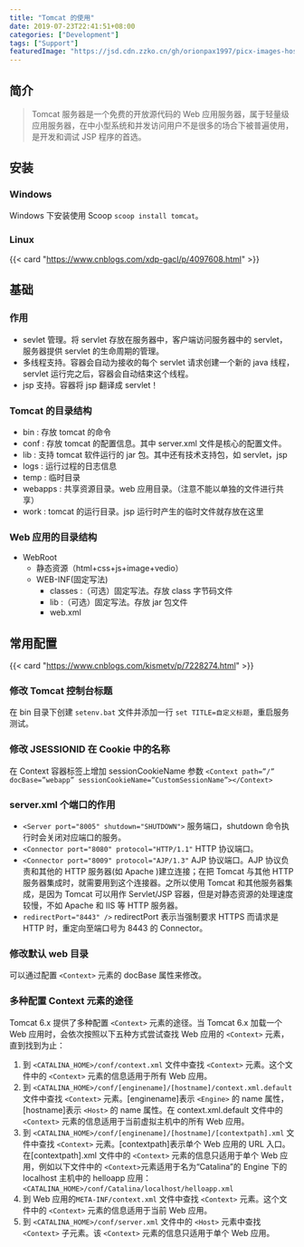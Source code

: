 ```yaml
---
title: "Tomcat 的使用"
date: 2019-07-23T22:41:51+08:00
categories: ["Development"]
tags: ["Support"]
featuredImage: "https://jsd.cdn.zzko.cn/gh/orionpax1997/picx-images-hosting@master/Development/tomcat-banner.td82kzu3j6o.webp"
---
```


## 简介

> Tomcat 服务器是一个免费的开放源代码的 Web 应用服务器，属于轻量级应用服务器，在中小型系统和并发访问用户不是很多的场合下被普遍使用，是开发和调试 JSP 程序的首选。

## 安装

### Windows

Windows 下安装使用 Scoop `scoop install tomcat`。

### Linux

{{< card "https://www.cnblogs.com/xdp-gacl/p/4097608.html" >}}

## 基础

### 作用

- sevlet 管理。将 servlet 存放在服务器中，客户端访问服务器中的 servlet，服务器提供 servlet 的生命周期的管理。
- 多线程支持。容器会自动为接收的每个 servlet 请求创建一个新的 java 线程，servlet 运行完之后，容器会自动结束这个线程。
- jsp 支持。容器将 jsp 翻译成 servlet！

### Tomcat 的目录结构

- bin : 存放 tomcat 的命令
- conf : 存放 tomcat 的配置信息。其中 server.xml 文件是核心的配置文件。
- lib : 支持 tomcat 软件运行的 jar 包。其中还有技术支持包，如 servlet，jsp
- logs : 运行过程的日志信息
- temp : 临时目录
- webapps : 共享资源目录。web 应用目录。（注意不能以单独的文件进行共享）
- work : tomcat 的运行目录。jsp 运行时产生的临时文件就存放在这里

### Web 应用的目录结构

- WebRoot
  - 静态资源（html+css+js+image+vedio）
  - WEB-INF(固定写法)
    - classes :（可选）固定写法。存放 class 字节码文件
    - lib :（可选）固定写法。存放 jar 包文件
    - web.xml

## 常用配置

{{< card "https://www.cnblogs.com/kismetv/p/7228274.html" >}}

### 修改 Tomcat 控制台标题

在 bin 目录下创建 `setenv.bat` 文件并添加一行 `set TITLE=自定义标题`，重启服务测试。

### 修改 JSESSIONID 在 Cookie 中的名称

在 Context 容器标签上增加 sessionCookieName 参数 `<Context path=”/” docBase=”webapp” sessionCookieName=”CustomSessionName”></Context>`

### server.xml 个端口的作用

- `<Server port="8005" shutdown="SHUTDOWN">` 服务端口，shutdown 命令执行时会关闭对应端口的服务。
- `<Connector port="8080" protocol="HTTP/1.1"` HTTP 协议端口。
- `<Connector port="8009" protocol="AJP/1.3"` AJP 协议端口。AJP 协议负责和其他的 HTTP 服务器(如 Apache )建立连接；在把 Tomcat 与其他 HTTP 服务器集成时，就需要用到这个连接器。之所以使用 Tomcat 和其他服务器集成，是因为 Tomcat 可以用作 Servlet/JSP 容器，但是对静态资源的处理速度较慢，不如 Apache 和 IIS 等 HTTP 服务器。
- `redirectPort="8443" />` redirectPort 表示当强制要求 HTTPS 而请求是 HTTP 时，重定向至端口号为 8443 的 Connector。

### 修改默认 web 目录

可以通过配置 `<Context>` 元素的 docBase 属性来修改。

### 多种配置 Context 元素的途径

Tomcat 6.x 提供了多种配置 `<Context>` 元素的途径。当 Tomcat 6.x 加载一个 Web 应用时，会依次按照以下五种方式尝试查找 Web 应用的 `<Context>` 元素，直到找到为止：

1. 到 `<CATALINA_HOME>/conf/context.xml` 文件中查找 `<Context>` 元素。这个文件中的 `<Context>` 元素的信息适用于所有 Web 应用。
2. 到 `<CATALINA_HOME>/conf/[enginename]/[hostname]/context.xml.default` 文件中查找 `<Context>` 元素。[enginename]表示 `<Engine>` 的 name 属性，[hostname]表示 `<Host>` 的 name 属性。在 context.xml.default 文件中的 `<Context>` 元素的信息适用于当前虚拟主机中的所有 Web 应用。
3. 到 `<CATALINA_HOME>/conf/[enginename]/[hostname]/[contextpath].xml` 文件中查找 `<Context>` 元素。[contextpath]表示单个 Web 应用的 URL 入口。在[contextpath].xml 文件中的 `<Context>` 元素的信息只适用于单个 Web 应用，例如以下文件中的 `<Context>`元素适用于名为“Catalina”的 Engine 下的 localhost 主机中的 helloapp 应用： `<CATALINA_HOME>/conf/Catalina/localhost/helloapp.xml`
4. 到 Web 应用的`META-INF/context.xml` 文件中查找 `<Context>` 元素。这个文件中的 `<Context>` 元素的信息适用于当前 Web 应用。
5. 到 `<CATALINA_HOME>/conf/server.xml` 文件中的 `<Host>` 元素中查找 `<Context>` 子元素。该 `<Context>` 元素的信息只适用于单个 Web 应用。
